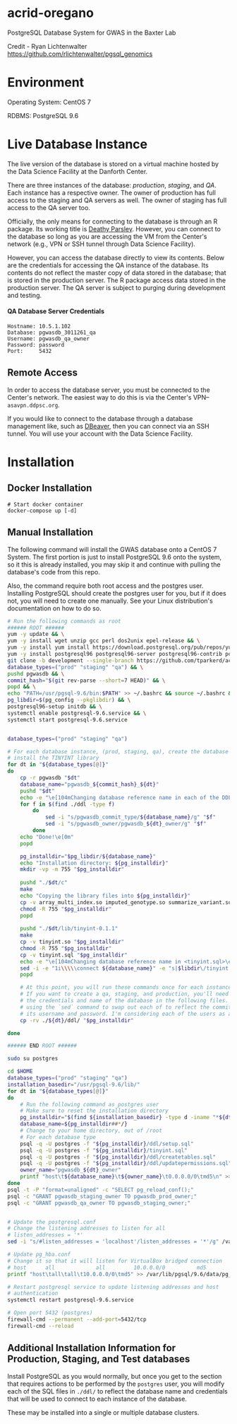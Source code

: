 # acrid-oregano
PostgreSQL Database System for GWAS in the Baxter Lab

Credit - Ryan Lichtenwalter https://github.com/rlichtenwalter/pgsql_genomics

# Environment
Operating System: CentOS 7

RDBMS: PostgreSQL 9.6

# Live Database Instance

The live version of the database is stored on a virtual machine hosted by the 
Data Science Facility at the Danforth Center.

There are three instances of the database: _production_, _staging_, and _QA_. Each instance 
has a respective owner. The owner of production has full access to the staging and QA servers as well. The owner of staging has full access to the QA server too.

Officially, the only means for connecting to the database is through an R package. Its working title is [Deathy Parsley](https://github.com/tparkerd/deathly-parsley). However, you can connect to the database so long as you are accessing the VM from the Center's
network (e.g., VPN or SSH tunnel through Data Science Facility).

However, you can access the database directly to view its contents. Below are the credentials for accessing the QA instance of the database. Its contents do not reflect the master copy of data stored in the database; that is stored in the production server. The R package access data stored in the production server. The QA server is subject to purging during development and testing.

#### QA Database Server Credentials
```
Hostname: 10.5.1.102
Database: pgwasdb_3011261_qa
Username: pgwasdb_qa_owner
Password: password
Port:     5432
```

## Remote Access

In order to access the database server, you must be connected to the Center's network. The easiest way to do this is via the Center's VPN–`asavpn.ddpsc.org`.

If you would like to connect to the database through a database management like, such as [DBeaver](https://dbeaver.io/), then you can connect via an SSH tunnel. You will use your account with the Data Science Facility.

# Installation

## Docker Installation

    # Start docker container
    docker-compose up [-d]

## Manual Installation

The following command will install the GWAS database onto a CentOS 7 System.
The first portion is just to install PostgreSQL 9.6 onto the system, so it this 
is already installed, you may skip it and continue with pulling the database's
code from this repo.

Also, the command require both root access and the postgres user. Installing
PostgreSQL should create the postgres user for you, but if it does not, you will
need to create one manually. See your Linux distribution's documentation on how
to do so.

```bash
# Run the following commands as root
###### ROOT ######
yum -y update && \
yum -y install wget unzip gcc perl dos2unix epel-release && \
yum -y install yum install https://download.postgresql.org/pub/repos/yum/reporpms/EL-7-x86_64/pgdg-redhat-repo-latest.noarch.rpm && \
yum -y install postgresql96 postgresql96-server postgresql96-contrib postgresql96-libs postgresql96-devel && \
git clone -b development --single-branch https://github.com/tparkerd/acrid-oregano.git pgwasdb && \
database_types=("prod" "staging" "qa") && \
pushd pgwasdb && \
commit_hash="$(git rev-parse --short=7 HEAD)" && \
popd && \
echo "PATH=/usr/pgsql-9.6/bin:$PATH" >> ~/.bashrc && source ~/.bashrc && \
pg_libdir=$(pg_config --pkglibdir) && \
postgresql96-setup initdb && \
systemctl enable postgresql-9.6.service && \
systemctl start postgresql-9.6.service


database_types=("prod" "staging" "qa")

# For each database instance, (prod, staging, qa), create the database and 
# install the TINYINT library
for dt in "${database_types[@]}"
do
    cp -r pgwasdb "$dt"
    database_name="pgwasdb_${commit_hash}_${dt}"
    pushd "$dt"
    echo -e "\e[104mChanging database reference name in each of the DDL files...\e[0m"
    for f in $(find ./ddl -type f)
        do
            sed -i "s/pgwasdb_commit_type/${database_name}/g" "$f"
            sed -i "s/pgwasdb_owner/pgwasdb_${dt}_owner/g" "$f"
        done
    echo "Done!\e[0m"
    popd 

    pg_installdir="$pg_libdir/${database_name}"
    echo "Installation directory: ${pg_installdir}"
    mkdir -vp -m 755 "$pg_installdir"
 
    pushd "./$dt/c"
    make
    echo "Copying the library files into ${pg_installdir}"
    cp -v array_multi_index.so imputed_genotype.so summarize_variant.so "$pg_installdir"
    chmod -R 755 "$pg_installdir" 
    popd
 
    pushd "./$dt/lib/tinyint-0.1.1"
    make
    cp -v tinyint.so "$pg_installdir"
    chmod -R 755 "$pg_installdir"
    cp -v tinyint.sql "$pg_installdir"
    echo -e "\e[104mChanging database reference name in <tinyint.sql>\e[0m"
    sed -i -e "1i\\\\\connect ${database_name}" -e "s|$libdir\/tinyint|$libdir/$database_name/tinyint|g" "${pg_installdir}/tinyint.sql"
    popd

    # At this point, you will run these commands once for each instance of the database
    # If you want to create a qa, staging, and production, you'll need to modify
    # the credentials and name of the database in the following files. I suggest
    # using the `sed` command to swap out each of to reflect the commit version and
    # its username and password. I'm considering each of the users as a role
    cp -rv ./${dt}/ddl/ "$pg_installdir"

done

###### END ROOT ######

sudo su postgres

cd $HOME
database_types=("prod" "staging" "qa")
installation_basedir="/usr/pgsql-9.6/lib/"
for dt in "${database_types[@]}"
do
    # Run the following command as postgres user
    # Make sure to reset the installation directory
    pg_installdir="$(find ${installation_basedir} -type d -iname "*${dt}" -print)"
    database_name=${pg_installdir##*/}
    # Change to your home directory, out of /root
    # For each database type
    psql -q -U postgres -f "${pg_installdir}/ddl/setup.sql"
    psql -q -U postgres -f "${pg_installdir}/tinyint.sql"
    psql -q -U postgres -f "${pg_installdir}/ddl/createtables.sql"
    psql -q -U postgres -f "${pg_installdir}/ddl/updatepermissions.sql"
    owner_name="pgwasdb_${dt}_owner"
    printf "host\t${database_name}\t${owner_name}\t0.0.0.0/0\tmd5\n" >> "$(psql -t -P "format=unaligned" -c "SHOW hba_file;")"
done
psql -t -P "format=unaligned" -c "SELECT pg_reload_conf();"
psql -c "GRANT pgwasdb_staging_owner TO pgwasdb_prod_owner;"
psql -c "GRANT pgwasdb_qa_owner TO pgwasdb_staging_owner;"


# Update the postgresql.conf
# Change the listening addresses to listen for all
# listen_addresses = '*'
sed -i "s/#listen_addresses = 'localhost'/listen_addresses = '*'/g" /var/lib/pgsql/9.6/data/postgresql.conf

# Update pg_hba.conf
# Change it so that it will listen for VirtualBox bridged connection
# host      all             all         10.0.0.0/0          md5
printf "host\tall\tall\t10.0.0.0/0\tmd5" >> /var/lib/pgsql/9.6/data/pg_hba.conf

# Restart postgresql service to update listening addresses and host
# authentication
systemctl restart postgresql-9.6.service

# Open port 5432 (postgres)
firewall-cmd --permanent --add-port=5432/tcp
firewall-cmd --reload

```

## Additional Installation Information for Production, Staging, and Test databases
Install PostgreSQL as you would normally, but once you get to the section that 
requires actions to be performed by the `postgres` user, you will modify each
of the SQL files in `./ddl/` to reflect the database name and credentials that
will be used to connect to each instance of the database.

These may be installed into a single or multiple database clusters.
